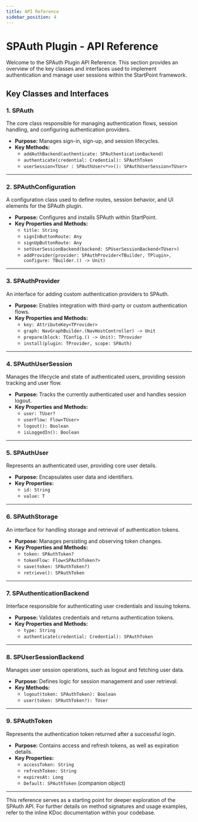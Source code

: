 ```yaml
---
title: API Reference
sidebar_position: 4
---
```

# SPAuth Plugin - API Reference

Welcome to the SPAuth Plugin API Reference. This section provides an overview of the key classes and interfaces used to implement authentication and manage user sessions within the StartPoint framework.

## Key Classes and Interfaces

### 1. SPAuth
The core class responsible for managing authentication flows, session handling, and configuring authentication providers.
- **Purpose:** Manages sign-in, sign-up, and session lifecycles.
- **Key Methods:**
  - `addAuthBackend(authenticate: SPAuthenticationBackend)`
  - `authenticate(credential: Credential): SPAuthToken`
  - `userSession<TUser : SPAuthUser<*>>(): SPAuthUserSession<TUser>`

---

### 2. SPAuthConfiguration
A configuration class used to define routes, session behavior, and UI elements for the SPAuth plugin.
- **Purpose:** Configures and installs SPAuth within StartPoint.
- **Key Properties and Methods:**
  - `title: String`
  - `signInButtonRoute: Any`
  - `signUpButtonRoute: Any`
  - `setUserSessionBackend(backend: SPUserSessionBackend<TUser>)`
  - `addProvider(provider: SPAuthProvider<TBuilder, TPlugin>, configure: TBuilder.() -> Unit)`

---

### 3. SPAuthProvider
An interface for adding custom authentication providers to SPAuth.
- **Purpose:** Enables integration with third-party or custom authentication flows.
- **Key Properties and Methods:**
  - `key: AttributeKey<TProvider>`
  - `graph: NavGraphBuilder.(NavHostController) -> Unit`
  - `prepare(block: TConfig.() -> Unit): TProvider`
  - `install(plugin: TProvider, scope: SPAuth)`

---

### 4. SPAuthUserSession
Manages the lifecycle and state of authenticated users, providing session tracking and user flow.
- **Purpose:** Tracks the currently authenticated user and handles session logout.
- **Key Properties and Methods:**
  - `user: TUser?`
  - `userFlow: Flow<TUser>`
  - `logout(): Boolean`
  - `isLoggedIn(): Boolean`

---

### 5. SPAuthUser
Represents an authenticated user, providing core user details.
- **Purpose:** Encapsulates user data and identifiers.
- **Key Properties:**
  - `id: String`
  - `value: T`

---

### 6. SPAuthStorage
An interface for handling storage and retrieval of authentication tokens.
- **Purpose:** Manages persisting and observing token changes.
- **Key Properties and Methods:**
  - `token: SPAuthToken?`
  - `tokenFlow: Flow<SPAuthToken?>`
  - `save(token: SPAuthToken?)`
  - `retrieve(): SPAuthToken`

---

### 7. SPAuthenticationBackend
Interface responsible for authenticating user credentials and issuing tokens.
- **Purpose:** Validates credentials and returns authentication tokens.
- **Key Properties and Methods:**
  - `type: String`
  - `authenticate(credential: Credential): SPAuthToken`

---

### 8. SPUserSessionBackend
Manages user session operations, such as logout and fetching user data.
- **Purpose:** Defines logic for session management and user retrieval.
- **Key Methods:**
  - `logout(token: SPAuthToken): Boolean`
  - `user(token: SPAuthToken?): TUser`

---

### 9. SPAuthToken
Represents the authentication token returned after a successful login.
- **Purpose:** Contains access and refresh tokens, as well as expiration details.
- **Key Properties:**
  - `accessToken: String`
  - `refreshToken: String`
  - `expiresAt: Long`
  - `Default: SPAuthToken` (companion object)

---

This reference serves as a starting point for deeper exploration of the SPAuth API. For further details on method signatures and usage examples, refer to the inline KDoc documentation within your codebase.

